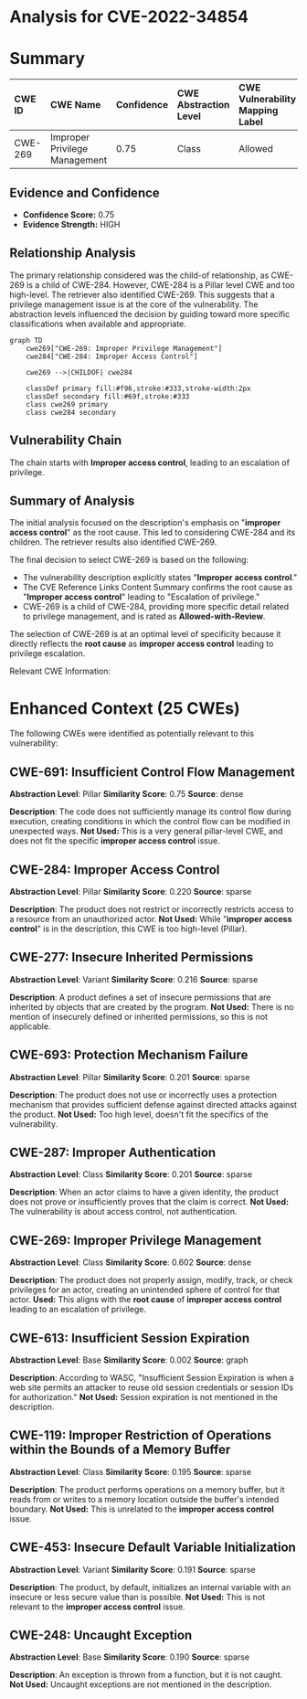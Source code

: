 # Analysis for CVE-2022-34854

# Summary
| CWE ID  | CWE Name                       | Confidence | CWE Abstraction Level | CWE Vulnerability Mapping Label | CWE-Vulnerability Mapping Notes |
| :-------- | :----------------------------- | :--------- | :-------------------- | :------------------------------ | :------------------------------ |
| CWE-269 | Improper Privilege Management | 0.75     | Class                 | Allowed                  | Primary CWE                      |

## Evidence and Confidence

*   **Confidence Score:** 0.75
*   **Evidence Strength:** HIGH

## Relationship Analysis
The primary relationship considered was the child-of relationship, as CWE-269 is a child of CWE-284. However, CWE-284 is a Pillar level CWE and too high-level. The retriever also identified CWE-269. This suggests that a privilege management issue is at the core of the vulnerability. The abstraction levels influenced the decision by guiding toward more specific classifications when available and appropriate.

```mermaid
graph TD
    cwe269["CWE-269: Improper Privilege Management"]
    cwe284["CWE-284: Improper Access Control"]

    cwe269 -->|CHILDOF| cwe284

    classDef primary fill:#f96,stroke:#333,stroke-width:2px
    classDef secondary fill:#69f,stroke:#333
    class cwe269 primary
    class cwe284 secondary
```

## Vulnerability Chain
The chain starts with **Improper access control**, leading to an escalation of privilege.

## Summary of Analysis
The initial analysis focused on the description's emphasis on "**improper access control**" as the root cause. This led to considering CWE-284 and its children. The retriever results also identified CWE-269.

The final decision to select CWE-269 is based on the following:

*   The vulnerability description explicitly states "**Improper access control**."
*   The CVE Reference Links Content Summary confirms the root cause as "**Improper access control**" leading to "Escalation of privilege."
*   CWE-269 is a child of CWE-284, providing more specific detail related to privilege management, and is rated as **Allowed-with-Review**.

The selection of CWE-269 is at an optimal level of specificity because it directly reflects the **root cause** as **improper access control** leading to privilege escalation.

Relevant CWE Information:

# Enhanced Context (25 CWEs)
The following CWEs were identified as potentially relevant to this vulnerability:

## CWE-691: Insufficient Control Flow Management
**Abstraction Level**: Pillar
**Similarity Score**: 0.75
**Source**: dense

**Description**:
The code does not sufficiently manage its control flow during execution, creating conditions in which the control flow can be modified in unexpected ways.
**Not Used:** This is a very general pillar-level CWE, and does not fit the specific **improper access control** issue.

## CWE-284: Improper Access Control
**Abstraction Level**: Pillar
**Similarity Score**: 0.220
**Source**: sparse

**Description**:
The product does not restrict or incorrectly restricts access to a resource from an unauthorized actor.
**Not Used:** While "**improper access control**" is in the description, this CWE is too high-level (Pillar).

## CWE-277: Insecure Inherited Permissions
**Abstraction Level**: Variant
**Similarity Score**: 0.216
**Source**: sparse

**Description**:
A product defines a set of insecure permissions that are inherited by objects that are created by the program.
**Not Used:** There is no mention of insecurely defined or inherited permissions, so this is not applicable.

## CWE-693: Protection Mechanism Failure
**Abstraction Level**: Pillar
**Similarity Score**: 0.201
**Source**: sparse

**Description**:
The product does not use or incorrectly uses a protection mechanism that provides sufficient defense against directed attacks against the product.
**Not Used:** Too high level, doesn't fit the specifics of the vulnerability.

## CWE-287: Improper Authentication
**Abstraction Level**: Class
**Similarity Score**: 0.201
**Source**: sparse

**Description**:
When an actor claims to have a given identity, the product does not prove or insufficiently proves that the claim is correct.
**Not Used:** The vulnerability is about access control, not authentication.

## CWE-269: Improper Privilege Management
**Abstraction Level**: Class
**Similarity Score**: 0.602
**Source**: dense

**Description**:
The product does not properly assign, modify, track, or check privileges for an actor, creating an unintended sphere of control for that actor.
**Used:** This aligns with the **root cause** of **improper access control** leading to an escalation of privilege.

## CWE-613: Insufficient Session Expiration
**Abstraction Level**: Base
**Similarity Score**: 0.002
**Source**: graph

**Description**:
According to WASC, "Insufficient Session Expiration is when a web site permits an attacker to reuse old session credentials or session IDs for authorization."
**Not Used:** Session expiration is not mentioned in the description.

## CWE-119: Improper Restriction of Operations within the Bounds of a Memory Buffer
**Abstraction Level**: Class
**Similarity Score**: 0.195
**Source**: sparse

**Description**:
The product performs operations on a memory buffer, but it reads from or writes to a memory location outside the buffer's intended boundary.
**Not Used:** This is unrelated to the **improper access control** issue.

## CWE-453: Insecure Default Variable Initialization
**Abstraction Level**: Variant
**Similarity Score**: 0.191
**Source**: sparse

**Description**:
The product, by default, initializes an internal variable with an insecure or less secure value than is possible.
**Not Used:** This is not relevant to the **improper access control** issue.

## CWE-248: Uncaught Exception
**Abstraction Level**: Base
**Similarity Score**: 0.190
**Source**: sparse

**Description**:
An exception is thrown from a function, but it is not caught.
**Not Used:** Uncaught exceptions are not mentioned in the description.